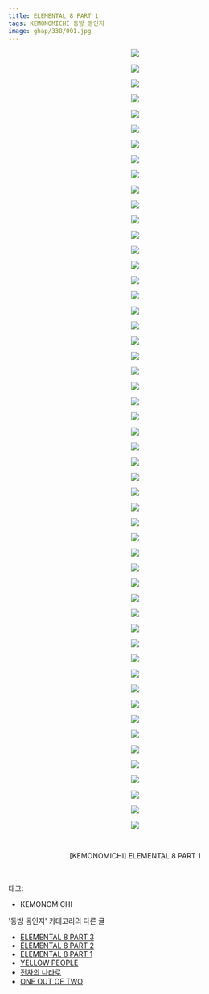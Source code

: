 ```yaml
---
title: ELEMENTAL 8 PART 1
tags: KEMONOMICHI 동방_동인지
image: ghap/338/001.jpg
---
```

<div class="article">
<p style="text-align: center; clear: none; float: none;"><img src="{{ site.nasurl }}/ghap/338/001.jpg"/></p>
<p style="text-align: center; clear: none; float: none;"><img src="{{ site.nasurl }}/ghap/338/002.jpg"/></p>
<p style="text-align: center; clear: none; float: none;"><img src="{{ site.nasurl }}/ghap/338/003.jpg"/></p>
<p style="text-align: center; clear: none; float: none;"><img src="{{ site.nasurl }}/ghap/338/004.jpg"/></p>
<p style="text-align: center; clear: none; float: none;"><img src="{{ site.nasurl }}/ghap/338/005.jpg"/></p>
<p style="text-align: center; clear: none; float: none;"><img src="{{ site.nasurl }}/ghap/338/006.jpg"/></p>
<p style="text-align: center; clear: none; float: none;"><img src="{{ site.nasurl }}/ghap/338/007.jpg"/></p>
<p style="text-align: center; clear: none; float: none;"><img src="{{ site.nasurl }}/ghap/338/008.jpg"/></p>
<p style="text-align: center; clear: none; float: none;"><img src="{{ site.nasurl }}/ghap/338/009.jpg"/></p>
<p style="text-align: center; clear: none; float: none;"><img src="{{ site.nasurl }}/ghap/338/010.jpg"/></p>
<p style="text-align: center; clear: none; float: none;"><img src="{{ site.nasurl }}/ghap/338/011.jpg"/></p>
<p style="text-align: center; clear: none; float: none;"><img src="{{ site.nasurl }}/ghap/338/012.jpg"/></p>
<p style="text-align: center; clear: none; float: none;"><img src="{{ site.nasurl }}/ghap/338/013.jpg"/></p>
<p style="text-align: center; clear: none; float: none;"><img src="{{ site.nasurl }}/ghap/338/014.jpg"/></p>
<p style="text-align: center; clear: none; float: none;"><img src="{{ site.nasurl }}/ghap/338/015.jpg"/></p>
<p style="text-align: center; clear: none; float: none;"><img src="{{ site.nasurl }}/ghap/338/016.jpg"/></p>
<p style="text-align: center; clear: none; float: none;"><img src="{{ site.nasurl }}/ghap/338/017.jpg"/></p>
<p style="text-align: center; clear: none; float: none;"><img src="{{ site.nasurl }}/ghap/338/018.jpg"/></p>
<p style="text-align: center; clear: none; float: none;"><img src="{{ site.nasurl }}/ghap/338/019.jpg"/></p>
<p style="text-align: center; clear: none; float: none;"><img src="{{ site.nasurl }}/ghap/338/020.jpg"/></p>
<p style="text-align: center; clear: none; float: none;"><img src="{{ site.nasurl }}/ghap/338/021.jpg"/></p>
<p style="text-align: center; clear: none; float: none;"><img src="{{ site.nasurl }}/ghap/338/022.jpg"/></p>
<p style="text-align: center; clear: none; float: none;"><img src="{{ site.nasurl }}/ghap/338/023.jpg"/></p>
<p style="text-align: center; clear: none; float: none;"><img src="{{ site.nasurl }}/ghap/338/024.jpg"/></p>
<p style="text-align: center; clear: none; float: none;"><img src="{{ site.nasurl }}/ghap/338/025.jpg"/></p>
<p style="text-align: center; clear: none; float: none;"><img src="{{ site.nasurl }}/ghap/338/026.jpg"/></p>
<p style="text-align: center; clear: none; float: none;"><img src="{{ site.nasurl }}/ghap/338/027.jpg"/></p>
<p style="text-align: center; clear: none; float: none;"><img src="{{ site.nasurl }}/ghap/338/028.jpg"/></p>
<p style="text-align: center; clear: none; float: none;"><img src="{{ site.nasurl }}/ghap/338/029.jpg"/></p>
<p style="text-align: center; clear: none; float: none;"><img src="{{ site.nasurl }}/ghap/338/030.jpg"/></p>
<p style="text-align: center; clear: none; float: none;"><img src="{{ site.nasurl }}/ghap/338/031.jpg"/></p>
<p style="text-align: center; clear: none; float: none;"><img src="{{ site.nasurl }}/ghap/338/032.jpg"/></p>
<p style="text-align: center; clear: none; float: none;"><img src="{{ site.nasurl }}/ghap/338/033.jpg"/></p>
<p style="text-align: center; clear: none; float: none;"><img src="{{ site.nasurl }}/ghap/338/034.jpg"/></p>
<p style="text-align: center; clear: none; float: none;"><img src="{{ site.nasurl }}/ghap/338/035.jpg"/></p>
<p style="text-align: center; clear: none; float: none;"><img src="{{ site.nasurl }}/ghap/338/036.jpg"/></p>
<p style="text-align: center; clear: none; float: none;"><img src="{{ site.nasurl }}/ghap/338/037.jpg"/></p>
<p style="text-align: center; clear: none; float: none;"><img src="{{ site.nasurl }}/ghap/338/038.jpg"/></p>
<p style="text-align: center; clear: none; float: none;"><img src="{{ site.nasurl }}/ghap/338/039.jpg"/></p>
<p style="text-align: center; clear: none; float: none;"><img src="{{ site.nasurl }}/ghap/338/040.jpg"/></p>
<p style="text-align: center; clear: none; float: none;"><img src="{{ site.nasurl }}/ghap/338/041.jpg"/></p>
<p style="text-align: center; clear: none; float: none;"><img src="{{ site.nasurl }}/ghap/338/042.jpg"/></p>
<p style="text-align: center; clear: none; float: none;"><img src="{{ site.nasurl }}/ghap/338/043.jpg"/></p>
<p style="text-align: center; clear: none; float: none;"><img src="{{ site.nasurl }}/ghap/338/044.jpg"/></p>
<p style="text-align: center; clear: none; float: none;"><img src="{{ site.nasurl }}/ghap/338/045.jpg"/></p>
<p style="text-align: center; clear: none; float: none;"><img src="{{ site.nasurl }}/ghap/338/046.jpg"/></p>
<p style="text-align: center; clear: none; float: none;"><img src="{{ site.nasurl }}/ghap/338/047.jpg"/></p>
<p style="text-align: center; clear: none; float: none;"><img src="{{ site.nasurl }}/ghap/338/048.jpg"/></p>
<p style="text-align: center; clear: none; float: none;"><img src="{{ site.nasurl }}/ghap/338/049.jpg"/></p>
<p style="text-align: center; clear: none; float: none;"><img src="{{ site.nasurl }}/ghap/338/050.jpg"/></p>
<p style="text-align: center; clear: none; float: none;"><img src="{{ site.nasurl }}/ghap/338/051.jpg"/></p>
<p style="text-align: center; clear: none; float: none;"><img src="{{ site.nasurl }}/ghap/338/052.jpg"/></p>
<p style="text-align: center; clear: none; float: none;"><br/></p>
<p style="text-align: center; clear: none; float: none;">[KEMONOMICHI] ELEMENTAL 8 PART 1</p>
<p><br/></p>
</div><div class="tagTrail">
<p>태그: </p>
<ul>
<li>KEMONOMICHI</li>
</ul>
</div><div class="another">
<p>'동방 동인지' 카테고리의 다른 글</p>
<ul>
<li><a href="/2016-06-20-ghap_340">ELEMENTAL 8 PART 3</a></li>
<li><a href="/2016-06-20-ghap_339">ELEMENTAL 8 PART 2</a></li>
<li><a href="/2016-06-20-ghap_338">ELEMENTAL 8 PART 1</a></li>
<li><a href="/2016-06-20-ghap_337">YELLOW PEOPLE</a></li>
<li><a href="/2016-06-20-ghap_336">전차의 나라로</a></li>
<li><a href="/2016-06-20-ghap_335">ONE OUT OF TWO</a></li>
</ul>
</div><div class="cb_module cb_fluid">
<div class="cb_wrt cb_profile">
</div><!-- commentList close -->
</div>